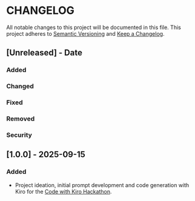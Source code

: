 # CHANGELOG

All notable changes to this project will be documented in this file.
This project adheres to [Semantic Versioning](http://semver.org/) and [Keep a Changelog](http://keepachangelog.com/).


## [Unreleased] - Date

### Added

### Changed

### Fixed

### Removed

### Security


## [1.0.0] - 2025-09-15

### Added
- Project ideation, initial prompt development and code generation with Kiro for the [Code with Kiro Hackathon](https://kiro.devpost.com/).
